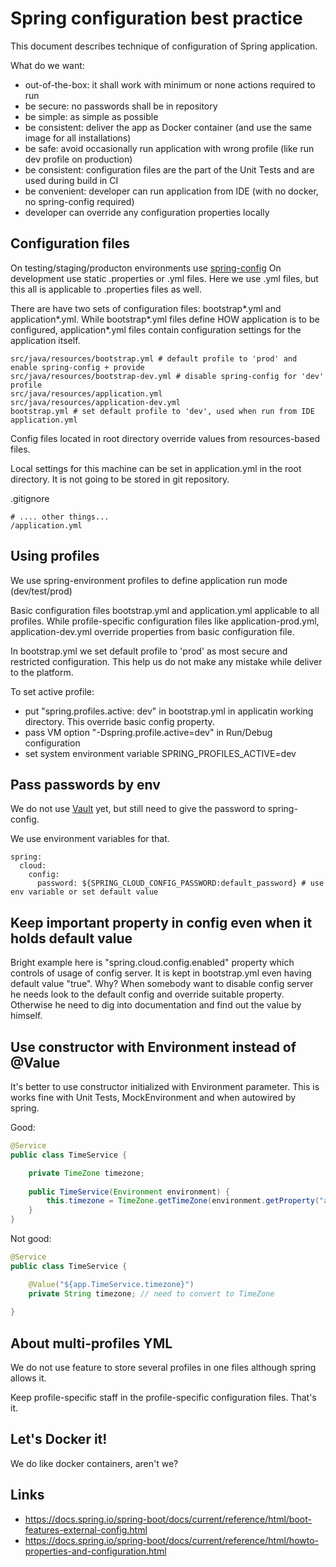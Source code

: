 # Spring configuration best practice

This document describes technique of configuration of Spring application.

What do we want:
* out-of-the-box: it shall work with minimum or none actions required to run
* be secure: no passwords shall be in repository
* be simple: as simple as possible
* be consistent: deliver the app as Docker container (and use the same image for all installations)
* be safe: avoid occasionally run application with wrong profile (like run dev profile on production)
* be consistent: configuration files are the part of the Unit Tests and are used during build in CI
* be convenient: developer can run application from IDE (with no docker, no spring-config required)
* developer can override any configuration properties locally

## Configuration files

On testing/staging/producton environments use [spring-config](https://cloud.spring.io/spring-cloud-config/)
On development use static .properties or .yml files. Here we use .yml files, but this all is applicable to .properties files as well.

There are have two sets of configuration files: bootstrap*.yml and application*.yml.
While bootstrap*.yml files define HOW application is to be configured,
application*.yml files contain configuration settings for the application itself.

```
src/java/resources/bootstrap.yml # default profile to 'prod' and enable spring-config + provide
src/java/resources/bootstrap-dev.yml # disable spring-config for 'dev' profile
src/java/resources/application.yml
src/java/resources/application-dev.yml
bootstrap.yml # set default profile to 'dev', used when run from IDE
application.yml
```

Config files located in root directory override values from resources-based files.

Local settings for this machine can be set in application.yml in the root directory.
It is not going to be stored in git repository.

.gitignore
```
# .... other things...
/application.yml
```

## Using profiles

We use spring-environment profiles to define application run mode (dev/test/prod)

Basic configuration files bootstrap.yml and application.yml applicable to all profiles.
While profile-specific configuration files like application-prod.yml, application-dev.yml override properties from basic configuration file.

In bootstrap.yml we set default profile to 'prod' as most secure and restricted configuration.
This help us do not make any mistake while deliver to the platform.

To set active profile:
* put "spring.profiles.active: dev" in bootstrap.yml in applicatin working directory. This override basic config property.
* pass VM option "-Dspring.profile.active=dev" in Run/Debug configuration
* set system environment variable SPRING_PROFILES_ACTIVE=dev

## Pass passwords by env

We do not use [Vault](https://projects.spring.io/spring-vault/) yet, but still need to give the password to spring-config.

We use environment variables for that.

```
spring:
  cloud:
    config:
      password: ${SPRING_CLOUD_CONFIG_PASSWORD:default_password} # use env variable or set default value
```

## Keep important property in config even when it holds default value

Bright example here is "spring.cloud.config.enabled" property which controls of usage of config server.
It is kept in bootstrap.yml even having default value "true". Why? When somebody want to disable config server he needs
look to the default config and override suitable property. 
Otherwise he need to dig into documentation and find out the value by himself. 

## Use constructor with Environment instead of @Value

It's better to use constructor initialized with Environment parameter. 
This is works fine with Unit Tests, MockEnvironment and when autowired by spring.

Good:
```java
@Service
public class TimeService {

    private TimeZone timezone;
    
    public TimeService(Environment environment) {
        this.timezone = TimeZone.getTimeZone(environment.getProperty("app.TimeService.timezone"));
    }
}
```

Not good:
```java
@Service
public class TimeService {

    @Value("${app.TimeService.timezone}")
    private String timezone; // need to convert to TimeZone
    
}
```

## About multi-profiles YML

We do not use feature to store several profiles in one files although spring allows it.

Keep profile-specific staff in the profile-specific configuration files. That's it.


## Let's Docker it!

We do like docker containers, aren't we?

## Links

* https://docs.spring.io/spring-boot/docs/current/reference/html/boot-features-external-config.html
* https://docs.spring.io/spring-boot/docs/current/reference/html/howto-properties-and-configuration.html
